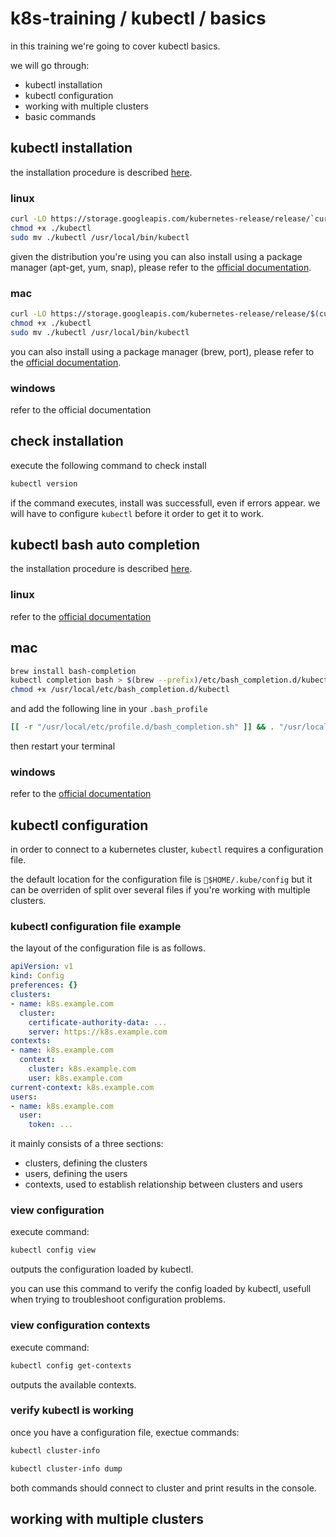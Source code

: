 # k8s-training / kubectl / basics

in this training we're going to cover kubectl basics.

we will go through:
- kubectl installation
- kubectl configuration
- working with multiple clusters
- basic commands

## kubectl installation

the installation procedure is described [here](https://kubernetes.io/docs/tasks/tools/install-kubectl/).

### linux

```bash
curl -LO https://storage.googleapis.com/kubernetes-release/release/`curl -s https://storage.googleapis.com/kubernetes-release/release/stable.txt`/bin/linux/amd64/kubectl
chmod +x ./kubectl
sudo mv ./kubectl /usr/local/bin/kubectl
```

given the distribution you're using you can also install using a package manager (apt-get, yum, snap), please refer to the [official documentation](https://kubernetes.io/docs/tasks/tools/install-kubectl/).

### mac

```bash
curl -LO https://storage.googleapis.com/kubernetes-release/release/$(curl -s https://storage.googleapis.com/kubernetes-release/release/stable.txt)/bin/darwin/amd64/kubectl
chmod +x ./kubectl
sudo mv ./kubectl /usr/local/bin/kubectl
```

you can also install using a package manager (brew, port), please refer to the [official documentation](https://kubernetes.io/docs/tasks/tools/install-kubectl/).

### windows

refer to the official documentation

## check installation

execute the following command to check install

```bash
kubectl version
```

if the command executes, install was successfull, even if errors appear.
we will have to configure `kubectl` before it order to get it to work.

## kubectl bash auto completion

the installation procedure is described [here](https://kubernetes.io/docs/tasks/tools/install-kubectl/#optional-kubectl-configurations).

### linux

refer to the [official documentation](https://kubernetes.io/docs/tasks/tools/install-kubectl/#optional-kubectl-configurations)

## mac

```bash
brew install bash-completion
kubectl completion bash > $(brew --prefix)/etc/bash_completion.d/kubectl
chmod +x /usr/local/etc/bash_completion.d/kubectl
```

and add the following line in your `.bash_profile`

```bash
[[ -r "/usr/local/etc/profile.d/bash_completion.sh" ]] && . "/usr/local/etc/profile.d/bash_completion.sh"
```

then restart your terminal

### windows

refer to the [official documentation](https://kubernetes.io/docs/tasks/tools/install-kubectl/#optional-kubectl-configurations)

## kubectl configuration

in order to connect to a kubernetes cluster, `kubectl` requires a configuration file.

the default location for the configuration file is `$HOME/.kube/config` but it can be overriden of split over several files if you're working with multiple clusters.

### kubectl configuration file example

the layout of the configuration file is as follows.

```yaml
apiVersion: v1
kind: Config
preferences: {}
clusters:
- name: k8s.example.com
  cluster:
    certificate-authority-data: ...
    server: https://k8s.example.com
contexts:
- name: k8s.example.com
  context:
    cluster: k8s.example.com
    user: k8s.example.com
current-context: k8s.example.com
users:
- name: k8s.example.com
  user:
    token: ...
```

it mainly consists of a three sections:
- clusters, defining the clusters
- users, defining the users
- contexts, used to establish relationship between clusters and users

### view configuration

execute command:

```bash
kubectl config view
```

outputs the configuration loaded by kubectl.

you can use this command to verify the config loaded by kubectl, usefull when trying to troubleshoot configuration problems.

### view configuration contexts

execute command:

```bash
kubectl config get-contexts
```

outputs the available contexts.

### verify kubectl is working

once you have a configuration file, exectue commands:

```bash
kubectl cluster-info
```

```bash
kubectl cluster-info dump
```

both commands should connect to cluster and print results in the console.

## working with multiple clusters

